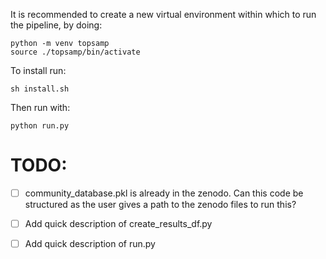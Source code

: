 It is recommended to create a new virtual environment within which to run the pipeline, by doing:

```
python -m venv topsamp
source ./topsamp/bin/activate
```

To install run:
```
sh install.sh
```

Then run with:
```
python run.py
```

# TODO:
- [ ] community_database.pkl is already in the zenodo.  Can this code be structured as the user gives a path to the zenodo files to run this?
- [ ] Add quick description of create_results_df.py
- [ ] Add quick description of run.py
 
